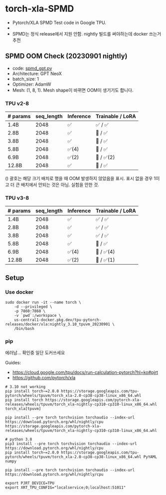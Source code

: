 # torch-xla-SPMD
- Pytorch/XLA SPMD Test code in Google TPU.
- 
- SPMD는 정식 release에서 지원 안함. nightly 빌드를 써야하는데 docker 쓰는거 추천

## SPMD OOM Check (20230901 nightly)
- code: [spmd_gpt.py](spmd_gpt.py)
- Architecture: GPT NeoX
- batch_size: 1
- Optimizer: AdamW
- Mesh: (1, 8, 1). Mesh shape이 바뀌면 OOM이 생기기도 합니다.

### TPU v2-8
| # params | seq_length | Inference  | Trainable / LoRA | 
| --- | --- | --- | --- |
| 1.4B | 2048 | ✅ | ✅ / ✅ |
| 2.8B | 2048 | ✅ | 🤯 / ✅ |
| 3.8B | 2048 | ✅ | 🤯 / ✅ |
| 5.8B | 2048 | ✅(4) | 🤯 / ✅ |
| 6.9B | 2048 | ✅(2) | 🤯 / ✅(2) |
| 12.8B | 2048 | ✅ | 🤯 / ✅ |

() 괄호는 해당 크기 배치로 했을 때 OOM 발생하지 않았음을 표시. 표시 없을 경우 1이고 더 큰 배치에서 안되는 것은 아님. 실험을 안한 것.

### TPU v3-8
| # params | seq_length | Inference  | Trainable / LoRA | 
| --- | --- | --- | --- |
| 1.4B | 2048 | ✅ | ✅ / ✅ |
| 2.8B | 2048 | ✅ | ✅ / ✅ |
| 3.8B | 2048 | ✅ | ✅ / ✅ |
| 5.8B | 2048 | ✅ | 🤯 / ✅ |
| 6.9B | 2048 | ✅(4) | 🤯 / ✅(4) |
| 12.8B | 2048 | ✅(2) | 🤯 / ✅(1) |


## Setup

### Use docker
```
sudo docker run -it --name torch \
    -d --privileged \
    -p 7860:7860 \
    -v `pwd`:/workspace \
    us-central1-docker.pkg.dev/tpu-pytorch-releases/docker/xla:nightly_3.10_tpuvm_20230901 \
    /bin/bash
```

### pip
에러남... 확인중 일단 도커쓰세요

Guides: 
- https://cloud.google.com/tpu/docs/run-calculation-pytorch?hl=ko#pjrt
- https://github.com/pytorch/xla

```
# 3.10 not working
pip install torch~=2.0.0 https://storage.googleapis.com/tpu-pytorch/wheels/tpuvm/torch_xla-2.0-cp38-cp38-linux_x86_64.whl
pip install torch https://storage.googleapis.com/pytorch-xla-releases/wheels/tpuvm/torch_xla-nightly-cp310-cp310-linux_x86_64.whl torch_xla[tpuvm]

pip install --pre torch torchvision torchaudio --index-url https://download.pytorch.org/whl/nightly/cpu https://storage.googleapis.com/pytorch-xla-releases/wheels/tpuvm/torch_xla-nightly-cp310-cp310-linux_x86_64.whl

# python 3.8
pip3 install --pre torch torchvision torchaudio --index-url https://download.pytorch.org/whl/nightly/cpu
pip install torch~=2.0.0 https://storage.googleapis.com/tpu-pytorch/wheels/tpuvm/torch_xla-2.0-cp38-cp38-linux_x86_64.whl PyYAML numpy

pip install --pre torch torchvision torchaudio --index-url https://download.pytorch.org/whl/nightly/cpu

export PJRT_DEVICE=TPU
export XRT_TPU_CONFIG="localservice;0;localhost:51011"

```
